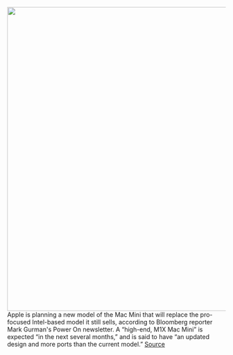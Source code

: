 <img src='https://cdn.vox-cdn.com/thumbor/1D7wEB6Z7O2l5vtSfcGz2ilqTWY=/0x0:2040x1360/1200x800/filters:focal(486x502:812x828)/cdn.vox-cdn.com/uploads/chorus_image/image/69762378/cwelch_201114_4292_0006.0.0.jpg' width='700px' /><br/>
Apple is planning a new model of the Mac Mini that will replace the pro-focused Intel-based model it still sells, according to Bloomberg reporter Mark Gurman's Power On newsletter. A “high-end, M1X Mac Mini” is expected “in the next several months,” and is said to have “an updated design and more ports than the current model.”
<a href='https://www.theverge.com/2021/8/23/22637477/new-mac-mini-design-ports-m1x-release-date-gurman'> Source <a/>